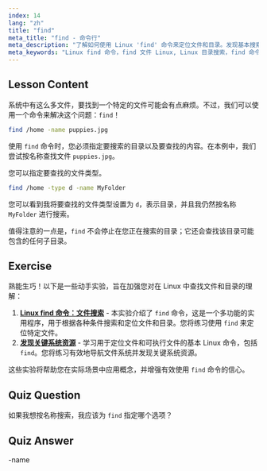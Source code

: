 ```yaml
---
index: 14
lang: "zh"
title: "find"
meta_title: "find - 命令行"
meta_description: "了解如何使用 Linux 'find' 命令来定位文件和目录。发现基本搜索选项并提高您的 Linux 文件管理技能。"
meta_keywords: "Linux find 命令，find 文件 Linux, Linux 目录搜索，find 命令教程，Linux 文件管理，Linux 初学者，Linux 指南"
---
```


## Lesson Content

系统中有这么多文件，要找到一个特定的文件可能会有点麻烦。不过，我们可以使用一个命令来解决这个问题：`find`！

```bash
find /home -name puppies.jpg
```

使用 `find` 命令时，您必须指定要搜索的目录以及要查找的内容。在本例中，我们尝试按名称查找文件 `puppies.jpg`。

您可以指定要查找的文件类型。

```bash
find /home -type d -name MyFolder
```

您可以看到我将要查找的文件类型设置为 `d`，表示目录，并且我仍然按名称 `MyFolder` 进行搜索。

值得注意的一点是，`find` 不会停止在您正在搜索的目录；它还会查找该目录可能包含的任何子目录。

## Exercise

熟能生巧！以下是一些动手实验，旨在加强您对在 Linux 中查找文件和目录的理解：

1. **[Linux find 命令：文件搜索](https://labex.io/zh/labs/linux-linux-find-command-file-searching-219191)** - 本实验介绍了 `find` 命令，这是一个多功能的实用程序，用于根据各种条件搜索和定位文件和目录。您将练习使用 `find` 来定位特定文件。
2. **[发现关键系统资源](https://labex.io/zh/labs/linux-discover-critical-system-resources-388032)** - 学习用于定位文件和可执行文件的基本 Linux 命令，包括 `find`。您将练习有效地导航文件系统并发现关键系统资源。

这些实验将帮助您在实际场景中应用概念，并增强有效使用 `find` 命令的信心。

## Quiz Question

如果我想按名称搜索，我应该为 `find` 指定哪个选项？

## Quiz Answer

-name
